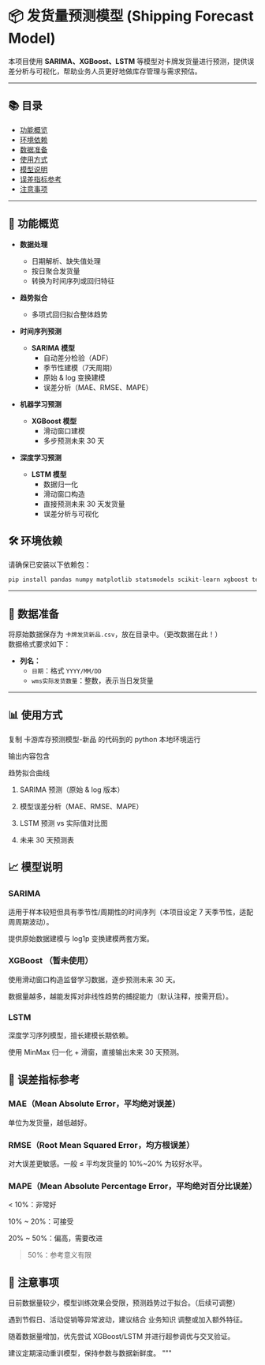 # 📦 发货量预测模型 (Shipping Forecast Model)

本项目使用 **SARIMA、XGBoost、LSTM** 等模型对卡牌发货量进行预测，提供误差分析与可视化，帮助业务人员更好地做库存管理与需求预估。


---

## 📚 目录

- [功能概览](#-功能概览)
- [环境依赖](#️-环境依赖)
- [数据准备](#-数据准备)
- [使用方式](#-使用方式)
- [模型说明](#-模型说明)
- [误差指标参考](#-误差指标参考)
- [注意事项](#-注意事项)

---

## 🚀 功能概览

- **数据处理**
  - 日期解析、缺失值处理
  - 按日聚合发货量
  - 转换为时间序列或回归特征  

- **趋势拟合**
  - 多项式回归拟合整体趋势  

- **时间序列预测**
  - **SARIMA 模型**
    - 自动差分检验（ADF）
    - 季节性建模（7天周期）
    - 原始 & log 变换建模
    - 误差分析（MAE、RMSE、MAPE）  

- **机器学习预测**
  - **XGBoost 模型**
    - 滑动窗口建模
    - 多步预测未来 30 天  

- **深度学习预测**
  - **LSTM 模型**
    - 数据归一化
    - 滑动窗口构造
    - 直接预测未来 30 天发货量
    - 误差分析与可视化  


## 🛠️ 环境依赖

请确保已安装以下依赖包：

```bash
pip install pandas numpy matplotlib statsmodels scikit-learn xgboost tensorflow 

```
---

## 📂 数据准备

将原始数据保存为 `卡牌发货新品.csv`，放在目录中。（更改数据在此！）  
数据格式要求如下：

- **列名：**
  - `日期`：格式 `YYYY/MM/DD`
  - `wms实际发货数量`：整数，表示当日发货量  

---
## 📊 使用方式

复制 卡游库存预测模型-新品 的代码到的 python 本地环境运行

输出内容包含

趋势拟合曲线

1. SARIMA 预测（原始 & log 版本）

2. 模型误差分析（MAE、RMSE、MAPE）

3. LSTM 预测 vs 实际值对比图

4. 未来 30 天预测表

## 📈 模型说明

### SARIMA

适用于样本较短但具有季节性/周期性的时间序列（本项目设定 7 天季节性，适配周周期波动）。

提供原始数据建模与 log1p 变换建模两套方案。

### XGBoost （暂未使用）

使用滑动窗口构造监督学习数据，逐步预测未来 30 天。

数据量越多，越能发挥对非线性趋势的捕捉能力（默认注释，按需开启）。

### LSTM

深度学习序列模型，擅长建模长期依赖。

使用 MinMax 归一化 + 滑窗，直接输出未来 30 天预测。

## 📑 误差指标参考

### MAE（Mean Absolute Error，平均绝对误差）

单位为发货量，越低越好。

### RMSE（Root Mean Squared Error，均方根误差）

对大误差更敏感。一般 ≤ 平均发货量的 10%~20% 为较好水平。

### MAPE（Mean Absolute Percentage Error，平均绝对百分比误差）

< 10%：非常好

10% ~ 20%：可接受

20% ~ 50%：偏高，需要改进

> 50%：参考意义有限

## 📌 注意事项

目前数据量较少，模型训练效果会受限，预测趋势过于拟合。（后续可调整）

遇到节假日、活动促销等异常波动，建议结合 业务知识 调整或加入额外特征。

随着数据量增加，优先尝试 XGBoost/LSTM 并进行超参调优与交叉验证。


建议定期滚动重训模型，保持参数与数据新鲜度。
"""




